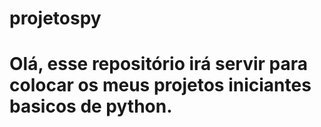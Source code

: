 # projetospy

# Olá, esse repositório irá servir para colocar os meus projetos iniciantes basicos de python.
